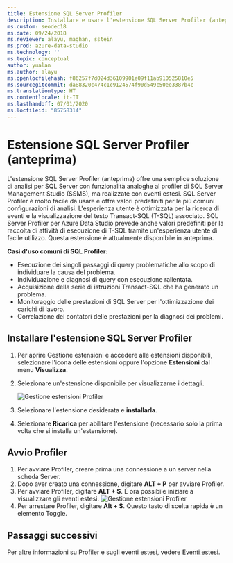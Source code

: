 ```yaml
---
title: Estensione SQL Server Profiler
description: Installare e usare l'estensione SQL Server Profiler (anteprima) per Azure Data Studio
ms.custom: seodec18
ms.date: 09/24/2018
ms.reviewer: alayu, maghan, sstein
ms.prod: azure-data-studio
ms.technology: ''
ms.topic: conceptual
author: yualan
ms.author: alayu
ms.openlocfilehash: f86257f7d024d36109901e09f11ab910525810e5
ms.sourcegitcommit: da88320c474c1c9124574f90d549c50ee3387b4c
ms.translationtype: HT
ms.contentlocale: it-IT
ms.lasthandoff: 07/01/2020
ms.locfileid: "85758314"
---
```

# <a name="sql-server-profiler-extension-preview"></a>Estensione SQL Server Profiler (anteprima)

L'estensione SQL Server Profiler (anteprima) offre una semplice soluzione di analisi per SQL Server con funzionalità analoghe al profiler di SQL Server Management Studio (SSMS), ma realizzate con eventi estesi. SQL Server Profiler è molto facile da usare e offre valori predefiniti per le più comuni configurazioni di analisi. L'esperienza utente è ottimizzata per la ricerca di eventi e la visualizzazione del testo Transact-SQL (T-SQL) associato. SQL Server Profiler per Azure Data Studio prevede anche valori predefiniti per la raccolta di attività di esecuzione di T-SQL tramite un'esperienza utente di facile utilizzo. Questa estensione è attualmente disponibile in anteprima.

**Casi d'uso comuni di SQL Profiler:**

- Esecuzione dei singoli passaggi di query problematiche allo scopo di individuare la causa del problema.
- Individuazione e diagnosi di query con esecuzione rallentata.
- Acquisizione della serie di istruzioni Transact-SQL che ha generato un problema.
- Monitoraggio delle prestazioni di SQL Server per l'ottimizzazione dei carichi di lavoro.
- Correlazione dei contatori delle prestazioni per la diagnosi dei problemi.


## <a name="install-the-sql-server-profiler-extension"></a>Installare l'estensione SQL Server Profiler

1. Per aprire Gestione estensioni e accedere alle estensioni disponibili, selezionare l'icona delle estensioni oppure l'opzione **Estensioni** dal menu **Visualizza**.
2. Selezionare un'estensione disponibile per visualizzarne i dettagli.

   ![Gestione estensioni Profiler](media/extensions/sql-server-profiler-extension/profiler-extension.png)

1. Selezionare l'estensione desiderata e **installarla**.
2. Selezionare **Ricarica** per abilitare l'estensione (necessario solo la prima volta che si installa un'estensione).

## <a name="start-profiler"></a>Avvio Profiler

1. Per avviare Profiler, creare prima una connessione a un server nella scheda Server.
2. Dopo aver creato una connessione, digitare **ALT + P** per avviare Profiler.
3. Per avviare Profiler, digitare **ALT + S**. È ora possibile iniziare a visualizzare gli eventi estesi.
    ![Gestione estensioni Profiler](media/extensions/sql-server-profiler-extension/view-profiler.png)    
1. Per arrestare Profiler, digitare **Alt + S**. Questo tasto di scelta rapida è un elemento Toggle.

## <a name="next-steps"></a>Passaggi successivi

Per altre informazioni su Profiler e sugli eventi estesi, vedere [Eventi estesi](https://docs.microsoft.com/sql/relational-databases/extended-events/extended-events).





